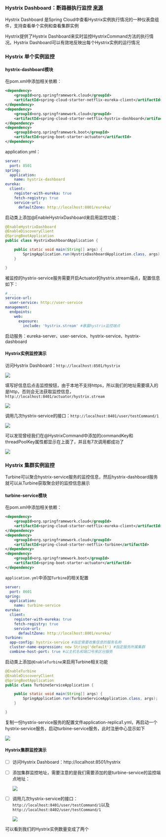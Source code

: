 ### Hystrix Dashboard：断路器执行监控  [来源](https://mp.weixin.qq.com/s?__biz=MzU1Nzg4NjgyMw==&mid=2247484022&idx=1&sn=080aa64072550316663857ebb92ccb8c&scene=21#wechat_redirect)



Hystrix Dashboard 是Spring Cloud中查看Hystrix实例执行情况的一种仪表盘组件，支持查看单个实例和查看集群实例



Hystrix提供了Hystrix Dashboard来实时监控HystrixCommand方法的执行情况。Hystrix Dashboard可以有效地反映出每个Hystrix实例的运行情况





### Hystrix 单个实例监控



#### hystrix-dashboard模块

在pom.xml中添加相关依赖：

```xml
<dependency>
    <groupId>org.springframework.cloud</groupId>
    <artifactId>spring-cloud-starter-netflix-eureka-client</artifactId>
</dependency>
<dependency>
    <groupId>org.springframework.cloud</groupId>
    <artifactId>spring-cloud-starter-netflix-hystrix-dashboard</artifactId>
</dependency>
<dependency>
    <groupId>org.springframework.boot</groupId>
    <artifactId>spring-boot-starter-actuator</artifactId>
</dependency>
```



application.yml：

```yml
server:
  port: 8501
spring:
  application:
    name: hystrix-dashboard
eureka:
  client:
    register-with-eureka: true
    fetch-registry: true
    service-url:
      defaultZone: http://localhost:8001/eureka/
```



启动类上添加@EnableHystrixDashboard来启用监控功能：

```java
@EnableHystrixDashboard
@EnableDiscoveryClient
@SpringBootApplication
public class HystrixDashboardApplication {

    public static void main(String[] args) {
        SpringApplication.run(HystrixDashboardApplication.class, args);
    }

}
```





被监控的hystrix-service服务需要开启Actuator的hystrix.stream端点，配置信息如下：

```yml
# ...
service-url:
  user-service: http://user-service
management:
  endpoints:
    web:
      exposure:
        include: 'hystrix.stream' #暴露hystrix监控端点
```



启动服务：eureka-server、user-service、hystrix-service、hystrix-dashboard





#### Hystrix实例监控演示

访问Hystrix Dashboard：`http://localhost:8501/hystrix`

![](https://mmbiz.qpic.cn/mmbiz_png/CKvMdchsUwkRjaHxcOicqia5cnNubDklBsP3xY9M3TclmUojvO3qB8MZeqZGlEibZCRQklZicYrpe0EWlBA8iaR0wwQ/640?wx_fmt=png&tp=webp&wxfrom=5&wx_lazy=1&wx_co=1)



填写好信息后点击监控按钮，由于本地不支持https，所以我们的地址需要填入的是http，否则会无法获取监控信息，` http://localhost:8401/actuator/hystrix.stream `

![](https://mmbiz.qpic.cn/mmbiz_png/CKvMdchsUwkRjaHxcOicqia5cnNubDklBswwhLsjQYqywZzarR51kxqNYWKECzx5NPznX76ibDicFwKrGnmjzibnxtA/640?wx_fmt=png&tp=webp&wxfrom=5&wx_lazy=1&wx_co=1)







调用几次hystrix-service的接口：`http://localhost:8401/user/testCommand/1`

![](https://mmbiz.qpic.cn/mmbiz_png/CKvMdchsUwkRjaHxcOicqia5cnNubDklBsZrZlcghib6NHqfEIAKGe5e9TyHsvxwWxWBws6YPv2vpg5ChOr7VB2qA/640?wx_fmt=png&tp=webp&wxfrom=5&wx_lazy=1&wx_co=1)





可以发现曾经我们在@HystrixCommand中添加的commandKey和threadPoolKey属性都显示在上面了，并且有7次调用都成功了

![](https://mmbiz.qpic.cn/mmbiz_png/CKvMdchsUwkRjaHxcOicqia5cnNubDklBstpTsfiaTMRfMJvS104eZVOQsM4FxN2QaQhxIbeeQpSuO7Cvol6qTvUA/640?wx_fmt=png&tp=webp&wxfrom=5&wx_lazy=1&wx_co=1)







### Hystrix 集群实例监控



Turbine可以聚合hystrix-service服务的监控信息，然后hystrix-dashboard服务就可以从Turbine获取聚合好的监控信息展示



#### turbine-service模块

在pom.xml中添加相关依赖：

```xml
<dependency>
    <groupId>org.springframework.cloud</groupId>
    <artifactId>spring-cloud-starter-netflix-eureka-client</artifactId>
</dependency>
<dependency>
    <groupId>org.springframework.cloud</groupId>
    <artifactId>spring-cloud-starter-netflix-turbine</artifactId>
</dependency>
<dependency>
    <groupId>org.springframework.boot</groupId>
    <artifactId>spring-boot-starter-actuator</artifactId>
</dependency>
```



`application.yml`中添加`Turbine`的相关配置

```yml
server:
  port: 8601
spring:
  application:
    name: turbine-service
eureka:
  client:
    register-with-eureka: true
    fetch-registry: true
    service-url:
      defaultZone: http://localhost:8001/eureka/
turbine:
  app-config: hystrix-service #指定需要收集信息的服务名称
  cluster-name-expression: new String('default') #指定服务所属集群
  combine-host-port: true #以主机名和端口号来区分服务
```



启动类上添加`@EnableTurbine`来启用Turbine相关功能

```java
@EnableTurbine
@EnableDiscoveryClient
@SpringBootApplication
public class TurbineServiceApplication {

    public static void main(String[] args) {
        SpringApplication.run(TurbineServiceApplication.class, args);
    }

}
```



复制一份hystrix-service服务的配置文件application-replica1.yml，再启动一个hystrix-service服务，启动turbine-service服务，此时注册中心显示如下

![](https://mmbiz.qpic.cn/mmbiz_png/CKvMdchsUwkRjaHxcOicqia5cnNubDklBsiaMvlaCcqQVBqic3aGwhbxl65ic4LWmaRXbHCNEQtl8H8OdsL4c0lMlqw/640?wx_fmt=png&tp=webp&wxfrom=5&wx_lazy=1&wx_co=1)







#### Hystrix集群监控演示



- [ ] 访问Hystrix Dashboard：http://localhost:8501/hystrix

- [ ] 添加集群监控地址，需要注意的是我们需要添加的是turbine-service的监控端点地址：

  ![](https://mmbiz.qpic.cn/mmbiz_png/CKvMdchsUwkRjaHxcOicqia5cnNubDklBsska5gdspkNCPzibVIzRODobfv3rk8c8stFgQDhKlVfgzgwuCvbvgfuA/640?wx_fmt=png&tp=webp&wxfrom=5&wx_lazy=1&wx_co=1)

- [ ] 调用几次hystrix-service的接口：`http://localhost:8401/user/testCommand/1`以及`http://localhost:8402/user/testCommand/1`

  ![](https://mmbiz.qpic.cn/mmbiz_png/CKvMdchsUwkRjaHxcOicqia5cnNubDklBs7Mz01jLEIvDdVksjPChQ0DFX3KrrH8JzK0H0vu5AdUgaJFbO1q4RdQ/640?wx_fmt=png&tp=webp&wxfrom=5&wx_lazy=1&wx_co=1)



可以看到我们的Hystrix实例数量变成了两个